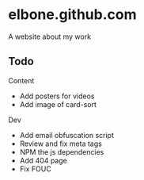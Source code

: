 elbone.github.com
=================

A website about my work

## Todo

Content
- Add posters for videos
- Add image of card-sort

Dev
- Add email obfuscation script
- Review and fix meta tags
- NPM the js dependencies
- Add 404 page
- Fix FOUC